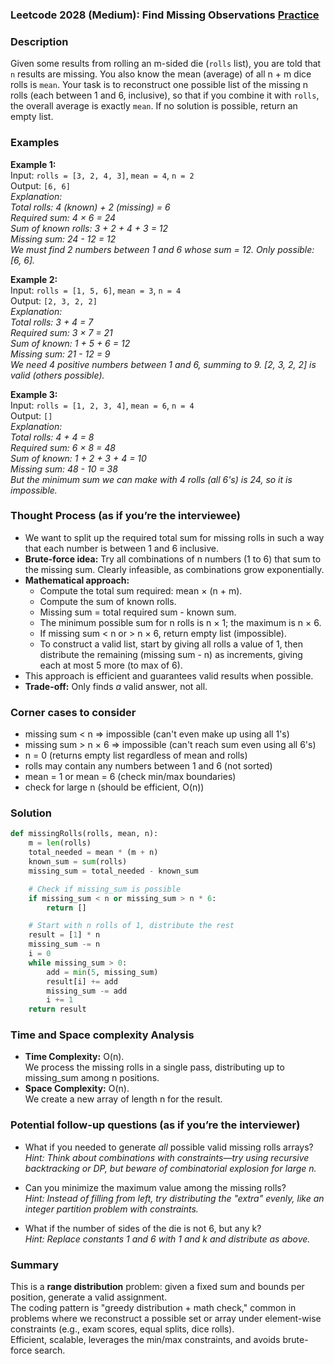 ### Leetcode 2028 (Medium): Find Missing Observations [Practice](https://leetcode.com/problems/find-missing-observations)

### Description  
Given some results from rolling an m-sided die (`rolls` list), you are told that `n` results are missing. You also know the mean (average) of all n + m dice rolls is `mean`. Your task is to reconstruct one possible list of the missing n rolls (each between 1 and 6, inclusive), so that if you combine it with `rolls`, the overall average is exactly `mean`. If no solution is possible, return an empty list.

### Examples  

**Example 1:**  
Input: `rolls = [3, 2, 4, 3]`, `mean = 4`, `n = 2`  
Output: `[6, 6]`  
*Explanation:  
Total rolls: 4 (known) + 2 (missing) = 6  
Required sum: 4 × 6 = 24  
Sum of known rolls: 3 + 2 + 4 + 3 = 12  
Missing sum: 24 - 12 = 12  
We must find 2 numbers between 1 and 6 whose sum = 12. Only possible: [6, 6].*

**Example 2:**  
Input: `rolls = [1, 5, 6]`, `mean = 3`, `n = 4`  
Output: `[2, 3, 2, 2]`  
*Explanation:  
Total rolls: 3 + 4 = 7  
Required sum: 3 × 7 = 21  
Sum of known: 1 + 5 + 6 = 12  
Missing sum: 21 - 12 = 9  
We need 4 positive numbers between 1 and 6, summing to 9. [2, 3, 2, 2] is valid (others possible).*

**Example 3:**  
Input: `rolls = [1, 2, 3, 4]`, `mean = 6`, `n = 4`  
Output: `[]`  
*Explanation:  
Total rolls: 4 + 4 = 8  
Required sum: 6 × 8 = 48  
Sum of known: 1 + 2 + 3 + 4 = 10  
Missing sum: 48 - 10 = 38  
But the minimum sum we can make with 4 rolls (all 6's) is 24, so it is impossible.*

### Thought Process (as if you’re the interviewee)  
- We want to split up the required total sum for missing rolls in such a way that each number is between 1 and 6 inclusive.
- **Brute-force idea:** Try all combinations of n numbers (1 to 6) that sum to the missing sum. Clearly infeasible, as combinations grow exponentially.
- **Mathematical approach:**  
    - Compute the total sum required: mean × (n + m).
    - Compute the sum of known rolls.
    - Missing sum = total required sum - known sum.
    - The minimum possible sum for n rolls is n × 1; the maximum is n × 6.
    - If missing sum < n or > n × 6, return empty list (impossible).
    - To construct a valid list, start by giving all rolls a value of 1, then distribute the remaining (missing sum - n) as increments, giving each at most 5 more (to max of 6).
- This approach is efficient and guarantees valid results when possible.
- **Trade-off:** Only finds *a* valid answer, not all.

### Corner cases to consider  
- missing sum < n ⇒ impossible (can't even make up using all 1's)
- missing sum > n × 6 ⇒ impossible (can't reach sum even using all 6's)
- n = 0 (returns empty list regardless of mean and rolls)
- rolls may contain any numbers between 1 and 6 (not sorted)
- mean = 1 or mean = 6 (check min/max boundaries)
- check for large n (should be efficient, O(n))

### Solution

```python
def missingRolls(rolls, mean, n):
    m = len(rolls)
    total_needed = mean * (m + n)
    known_sum = sum(rolls)
    missing_sum = total_needed - known_sum

    # Check if missing_sum is possible
    if missing_sum < n or missing_sum > n * 6:
        return []

    # Start with n rolls of 1, distribute the rest
    result = [1] * n
    missing_sum -= n
    i = 0
    while missing_sum > 0:
        add = min(5, missing_sum)
        result[i] += add
        missing_sum -= add
        i += 1
    return result
```

### Time and Space complexity Analysis  

- **Time Complexity:** O(n).  
  We process the missing rolls in a single pass, distributing up to missing_sum among n positions.
- **Space Complexity:** O(n).  
  We create a new array of length n for the result.

### Potential follow-up questions (as if you’re the interviewer)  

- What if you needed to generate *all* possible valid missing rolls arrays?  
  *Hint: Think about combinations with constraints—try using recursive backtracking or DP, but beware of combinatorial explosion for large n.*

- Can you minimize the maximum value among the missing rolls?  
  *Hint: Instead of filling from left, try distributing the "extra" evenly, like an integer partition problem with constraints.*

- What if the number of sides of the die is not 6, but any k?  
  *Hint: Replace constants 1 and 6 with 1 and k and distribute as above.*

### Summary
This is a **range distribution** problem: given a fixed sum and bounds per position, generate a valid assignment.  
The coding pattern is "greedy distribution + math check," common in problems where we reconstruct a possible set or array under element-wise constraints (e.g., exam scores, equal splits, dice rolls).  
Efficient, scalable, leverages the min/max constraints, and avoids brute-force search.